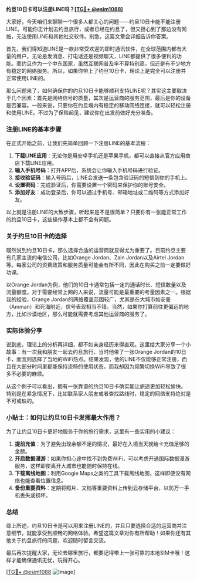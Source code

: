 **约旦10日卡可以注册LINE吗？[[TG💪+ @esim1088](https://t.me/s/esim1088)]**

大家好，今天咱们来聊聊一个很多人都关心的问题——约旦10日卡能不能注册LINE。可能你正计划去约旦旅行，或者已经在约旦了，但又担心到了那边没有网络，无法使用LINE和其他社交软件。别急，这篇文章会详细告诉你答案。

首先，我们得知道LINE是一款非常受欢迎的即时通讯软件，在全球范围内都有大量的用户。无论是发消息、打电话还是视频聊天，LINE都提供了很多便利的功能。而约旦作为一个中东国家，虽然互联网普及率不算特别高，但还是有不少地方有稳定的网络服务。所以，如果你带上了约旦10日卡，理论上是完全可以注册并正常使用LINE的。

那么问题来了，如何确保你的约旦10日卡能够顺利支持LINE呢？其实这主要取决于几个因素：首先是网络信号的质量，其次是运营商的服务范围，最后是你的设备是否兼容。一般来说，只要你在约旦境内有稳定的移动网络连接，就可以轻松注册和使用LINE。不过为了保险起见，建议你在出发前做好充分准备。

### 注册LINE的基本步骤

在正式开始之前，让我们先简单回顾一下注册LINE的基本流程：

1. **下载LINE应用**：无论你是用安卓手机还是苹果手机，都可以直接从官方应用商店下载LINE应用。
2. **输入手机号码**：打开APP后，系统会让你输入手机号码进行验证。
3. **接收验证码**：输入号码后，LINE会发送一条包含验证码的短信到你的手机上。
4. **设置密码**：完成验证后，你需要设置一个密码来保护你的账号安全。
5. **添加好友**：成功登录后，你可以通过手机号、邮箱地址或二维码等方式添加好友。

以上就是注册LINE的大致步骤，听起来是不是很简单？只要你有一张能正常工作的约旦10日卡，这些操作基本上都不会有问题。

### 关于约旦10日卡的选择

既然说到约旦10日卡，那么选择合适的运营商就显得尤为重要了。目前约旦主要有几家主流的电信公司，比如Orange Jordan、Zain Jordan以及Airtel Jordan等。每家公司的资费政策和服务质量可能会有所不同，因此在购买之前一定要做好功课。

以Orange Jordan为例，他们的10日卡通常包括一定的通话时长、短信数量以及流量额度。对于需要经常上网的人来说，流量可能是最重要的考量因素之一。根据我的经验，Orange Jordan的网络覆盖范围较广，尤其是在大城市如安曼（Amman）和死海附近，信号表现相当不错。当然，如果你打算前往更偏远的地方，比如沙漠地区，那么可能就需要考虑其他运营商的服务了。

### 实际体验分享

说到底，理论上的分析再详细，都不如亲身经历来得直观。这里给大家分享一个小故事：有一次我和朋友一起去约旦旅行，当时他带了一张Orange Jordan的10日卡，而我则选择了当地的WiFi热点。结果发现，他的LINE不仅能够正常注册，而且在大部分时间里都能保持流畅的使用状态，而我却因为频繁切换WiFi导致了很多不必要的麻烦。

从这个例子可以看出，拥有一张靠谱的约旦10日卡确实能让旅途更加轻松愉快。特别是在紧急情况下，比如联系家人朋友或者查找路线时，稳定的网络支持绝对是不可或缺的。

### 小贴士：如何让约旦10日卡发挥最大作用？

为了让约旦10日卡更好地服务于你的旅行需求，这里有一些实用的小建议：

1. **提前充值**：为了避免出现余额不足的情况，最好在入境当天就给卡充值足够的金额。
2. **开启数据漫游**：如果你担心途中找不到免费WiFi，可以考虑开通国际数据漫游服务，这样即使离开大城市也能随时保持在线。
3. **下载离线地图**：利用Google Maps之类的工具下载离线地图，这样即便没有网络也能查看位置信息。
4. **备份重要资料**：定期将照片、文档等重要资料上传到云存储平台，以防万一手机丢失或损坏。

### 总结

综上所述，约旦10日卡是可以用来注册LINE的，并且只要选择合适的运营商并注意细节，就能享受到顺畅的网络体验。希望这篇文章对你有所帮助！如果你还有其他关于约旦旅行的问题，欢迎随时留言交流。

最后再次提醒大家，无论去哪里旅行，都要记得带上一张可靠的本地SIM卡哦！这样才能确保通讯无忧，玩得开心。

[[TG💪+ @esim1088](https://t.me/s/esim1088) ![Image](https://i.postimg.cc/4NQfJmqS/Snipaste-2025-05-13-00-14-12.png)]